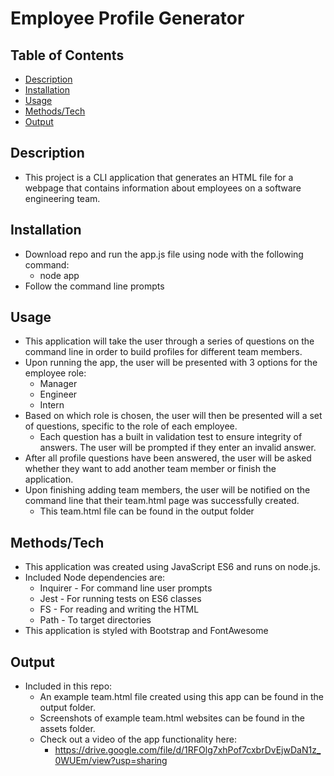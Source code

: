 # Employee Profile Generator

## Table of Contents

- [Description](#Description) 
- [Installation](#Installation) 
- [Usage](#Usage)
- [Methods/Tech](#Methods/Tech)
- [Output](#Output)

## Description

- This project is a CLI application that generates an HTML file for
a webpage that contains information about employees on a software engineering
team.

## Installation

- Download repo and run the app.js file using node with the following command:
    - node app
- Follow the command line prompts

## Usage

- This application will take the user through a series of questions on the command line
in order to build profiles for different team members.
- Upon running the app, the user will be presented with 3 options for the employee role:
    - Manager
    - Engineer
    - Intern
- Based on which role is chosen, the user will then be presented will a set of questions,
specific to the role of each employee.
    - Each question has a built in validation test to ensure integrity of answers. The user
    will be prompted if they enter an invalid answer.
- After all profile questions have been answered, the user will be asked whether they want
to add another team member or finish the application.
- Upon finishing adding team members, the user will be notified on the command line that
their team.html page was successfully created.
    - This team.html file can be found in the output folder

## Methods/Tech

- This application was created using JavaScript ES6 and runs on node.js.
- Included Node dependencies are:
    - Inquirer - For command line user prompts
    - Jest - For running tests on ES6 classes
    - FS - For reading and writing the HTML
    - Path - To target directories
- This application is styled with Bootstrap and FontAwesome

## Output

- Included in this repo:
    - An example team.html file created using this app can be found in
    the output folder.
    - Screenshots of example team.html websites can be found in the assets folder.
    - Check out a video of the app functionality here:
        - https://drive.google.com/file/d/1RFOlg7xhPof7cxbrDvEjwDaN1z_0WUEm/view?usp=sharing